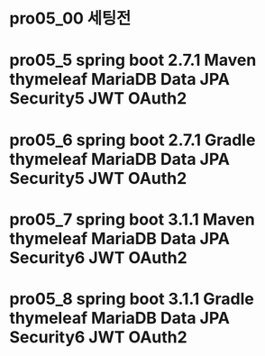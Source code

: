 # pro05_00 세팅전

# pro05_5 spring boot 2.7.1 Maven thymeleaf MariaDB Data JPA Security5 JWT OAuth2

# pro05_6 spring boot 2.7.1 Gradle thymeleaf MariaDB Data JPA Security5 JWT OAuth2

# pro05_7 spring boot 3.1.1 Maven thymeleaf MariaDB Data JPA Security6 JWT OAuth2

# pro05_8 spring boot 3.1.1 Gradle thymeleaf MariaDB Data JPA Security6 JWT OAuth2